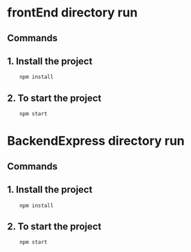 
# frontEnd directory run

## Commands

## 1. Install the project

```
    npm install
```

## 2. To start the project

```
    npm start
```

# BackendExpress directory run

## Commands

## 1. Install the project

```
    npm install
```

## 2. To start the project

```
    npm start
```
